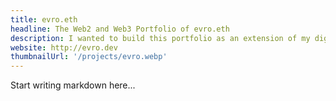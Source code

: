 ```yaml
---
title: evro.eth
headline: The Web2 and Web3 Portfolio of evro.eth
description: I wanted to build this portfolio as an extension of my digital identity. I've been in Web2 analytics for 10 years and wanted to make the transition to Web3 before the herd.
website: http://evro.dev
thumbnailUrl: '/projects/evro.webp'
---
```


Start writing markdown here...
